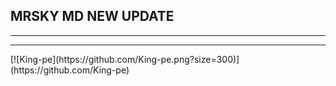 ## MRSKY MD NEW UPDATE
<hr>
<hr>
[![King-pe](https://github.com/King-pe.png?size=300)](https://github.com/King-pe)







